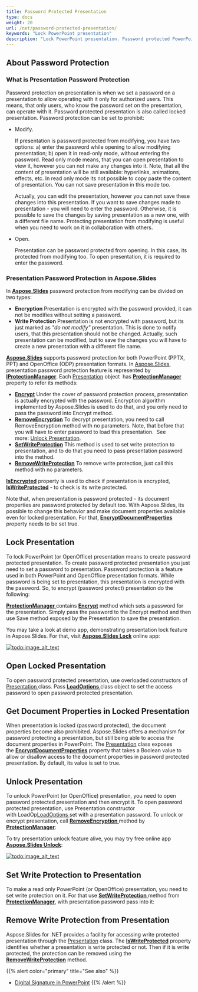 ```yaml
---
title: Password Protected Presentation
type: docs
weight: 20
url: /net/password-protected-presentation/
keywords: "Lock PowerPoint presentation"
description: "Lock PowerPoint presentation. Password protected PowerPoint with Aspose.Slides."
---
```



## **About Password Protection**
### **What is Presentation Password Protection**
Password protection on presentation is when we set a password on a presentation to allow operating with it only for authorized users. This means, that only users, who know the password set on the presentation, can operate with it. Password protected presentation is also called locked presentation. Password protection can be set to prohibit:

- Modify.

  If presentation is password protected from modifying, you have two options: a) enter the password while opening to allow modifying presentation; b) open it in read-only mode, without entering the password.
  Read only mode means, that you can open presentation to view it, however you can not make any changes into it. Note, that all the content of presentation will be still available: hyperlinks, animations, effects, etc. In read only mode its not possible to copy paste the content of presentation. You can not save presentation in this mode too.

  Actually, you can edit the presentation, however you can not save these changes into this presentation. If you want to save changes made to presentation - you will need to enter the password. Otherwise, it is possible to save the changes by saving presentation as a new one, with a different file name.
  Protecting presentation from modifying is useful when you need to work on it in collaboration with others.
- Open.

  Presentation can be password protected from opening. In this case, its protected from modifying too. To open presentation, it is required to enter the password.
### **Presentation Password Protection in Aspose.Slides**
In [**Aspose.Slides**](https://products.aspose.com/slides/net) password protection from modifying can be divided on two types:

- **Encryption** 
  Presentation is encrypted with the password provided, it can not be modifies without setting a password.
- **Write Protection** 
  Presentation is not encrypted with password, but its just marked as *"do not modify"* presentation. This is done to notify users, that this presentation should not be changed. Actually, such presentation can be modified, but to save the changes you will have to create a new presentation with a different file name.



[**Aspose.Slides**](https://products.aspose.com/slides/net) supports password protection for both PowerPoint (PPTX, PPT) and OpenOffice (ODP) presentation formats. 
In [Aspose.Slides](https://products.aspose.com/slides/net), presentation password 
protection feature is represented by 
[**IProtectionManager**](https://apireference.aspose.com/net/slides/aspose.slides/iprotectionmanager). Each [Presentation](https://apireference.aspose.com/net/slides/aspose.slides/presentation) object 
has [**ProtectionManager**](https://apireference.aspose.com/net/slides/aspose.slides/presentation/properties/protectionmanager) 
property to refer its methods:

- [**Encrypt**](https://apireference.aspose.com/net/slides/aspose.slides/iprotectionmanager/methods/encrypt) 
  Under the cover of password protection process, presentation is actually encrypted with the password. Encryption algorithm implemented by Aspose.Slides is used to do that, and you only need to pass the password into Encrypt method.
- [**RemoveEncryption**](https://apireference.aspose.com/net/slides/aspose.slides/iprotectionmanager/methods/removeencryption) 
  To decrypt presentation, you need to call RemoveEncryption method with no parameters. Note, that before that you will have to enter password to load this presentation. 
  See more: [Unlock Presentation](/slides/net/password-protected-presentation/#passwordprotectedpresentation-unlockpresentation).
- [**SetWriteProtection**](https://apireference.aspose.com/net/slides/aspose.slides/iprotectionmanager/methods/setwriteprotection) 
  This method is used to set write protection to presentation, and to do that you need to pass presentation password into the method.
- [**RemoveWriteProtection**](https://apireference.aspose.com/net/slides/aspose.slides/iprotectionmanager/methods/removewriteprotection) 
  To remove write protection, just call this method with no parameters.



[**IsEncrypted**](https://apireference.aspose.com/net/slides/aspose.slides/iprotectionmanager/properties/isencrypted) property is 
used to check if presentation is encrypted, 
[**IsWriteProtected**](https://apireference.aspose.com/net/slides/aspose.slides/iprotectionmanager/properties/iswriteprotected) - to check is its write protected.

Note that, when presentation is password protected - its document properties are 
password protected by default too. With Aspose.Slides, its possible to change 
this behavior and make document properties available even for locked presentation.
For that, [**EncryptDocumentProperties**](https://apireference.aspose.com/net/slides/aspose.slides/iprotectionmanager/properties/encryptdocumentproperties) property needs to be set true. 


## **Lock Presentation**
To lock PowerPoint (or OpenOffice) presentation means to create password protected presentation. To create password protected presentation you just need to set a password to presentation. Password protection is a feature used in both PowerPoint and OpenOffice presentation formats. While password is being set to presentation, this presentation is encrypted with the password. So, to encrypt (password protect) presentation do the following:



[**ProtectionManager** ](https://apireference.aspose.com/net/slides/aspose.slides/iprotectionmanager)contains [**Encrypt**](https://apireference.aspose.com/net/slides/aspose.slides/iprotectionmanager/methods/encrypt) method which sets a password for the presentation. Simply pass the password to the Encrypt method and then use Save method exposed by the Presentation to save the presentation.



You may take a look at demo app, demonstrating presentation lock feature in Aspose.Slides. For that, visit [**Aspose.Slides Lock**](https://products.aspose.app/slides/lock) online app:

[](https://products.aspose.app/slides/lock)

[![todo:image_alt_text](slides-lock.png)](https://products.aspose.app/slides/lock)
## **Open Locked Presentation**
To open password protected presentation, use overloaded constructors of [Presentation ](https://apireference.aspose.com/net/slides/aspose.slides/presentation)class. Pass [**LoadOptions** ](https://apireference.aspose.com/net/slides/aspose.slides/loadoptions)class object to set the access password to open password protected presentation.


## **Get Document Properties in Locked Presentation**
When presentation is locked (password protected), the document properties become also prohibited. Aspose.Slides offers a mechanism for password protecting a presentation, but still being able to access the document properties in PowerPoint. The [Presentation](https://apireference.aspose.com/net/slides/aspose.slides/presentation) class exposes the [**EncryptDocumentProperties**](https://apireference.aspose.com/net/slides/aspose.slides/protectionmanager/properties/encryptdocumentproperties) property that takes a Boolean value to allow or disallow access to the document properties in password protected presentation. By default, its value is set to true.


## **Unlock Presentation**
To unlock PowerPoint (or OpenOffice) presentation, you need to open password protected presentation and then encrypt it. To open password protected presentation, use Presentation constructor with LoadOp[LoadOptions ](https://apireference.aspose.com/net/slides/aspose.slides/loadoptions)set with a presentation password. To unlock or encrypt presentation, call [**RemoveEncryption** ](https://apireference.aspose.com/net/slides/aspose.slides/iprotectionmanager/methods/removeencryption)method by [**ProtectionManager**](https://apireference.aspose.com/net/slides/aspose.slides/iprotectionmanager):



To try presentation unlock feature alive, you may try free online app [**Aspose.Slides Unlock**](https://products.aspose.app/slides/unlock):

[](https://products.aspose.app/slides/unlock)

[![todo:image_alt_text](slides-unlock.png)](https://products.aspose.app/slides/unlock)

## **Set Write Protection to Presentation**
To make a read only PowerPoint (or OpenOffice) presentation, you need to set write protection on it. For that use [**SetWriteProtection** ](https://apireference.aspose.com/net/slides/aspose.slides/iprotectionmanager/methods/setwriteprotection)method from [**ProtectionManager**](https://apireference.aspose.com/net/slides/aspose.slides/iprotectionmanager), with presentation password pass into it:


## **Remove Write Protection from Presentation**
Aspose.Slides for .NET provides a facility for accessing write protected presentation through the [Presentation](https://apireference.aspose.com/net/slides/aspose.slides/presentation) class. The [**IsWriteProtected**](https://apireference.aspose.com/net/slides/aspose.slides/iprotectionmanager/properties/iswriteprotected) property 
identifies whether a presentation is write protected or not. 
Then if it is write protected, the protection can be removed using the 
[**RemoveWriteProtection**](https://apireference.aspose.com/net/slides/aspose.slides/iprotectionmanager/methods/removewriteprotection) method.



{{% alert color="primary" title="See also" %}} 
- [Digital Signature in PowerPoint](/slides/net/digital-signature-in-powerpoint/)
{{% /alert %}}